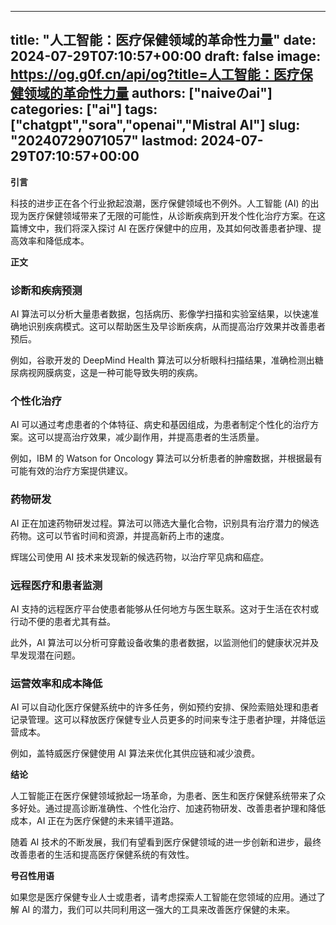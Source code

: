 
---
title: "人工智能：医疗保健领域的革命性力量"
date: 2024-07-29T07:10:57+00:00
draft: false
image: https://og.g0f.cn/api/og?title=人工智能：医疗保健领域的革命性力量
authors: ["naiveのai"]
categories: ["ai"]
tags: ["chatgpt","sora","openai","Mistral AI"]
slug: "20240729071057"
lastmod: 2024-07-29T07:10:57+00:00
---
**引言**

科技的进步正在各个行业掀起浪潮，医疗保健领域也不例外。人工智能 (AI) 的出现为医疗保健领域带来了无限的可能性，从诊断疾病到开发个性化治疗方案。在这篇博文中，我们将深入探讨 AI 在医疗保健中的应用，及其如何改善患者护理、提高效率和降低成本。

**正文**

### 诊断和疾病预测

AI 算法可以分析大量患者数据，包括病历、影像学扫描和实验室结果，以快速准确地识别疾病模式。这可以帮助医生及早诊断疾病，从而提高治疗效果并改善患者预后。

例如，谷歌开发的 DeepMind Health 算法可以分析眼科扫描结果，准确检测出糖尿病视网膜病变，这是一种可能导致失明的疾病。

### 个性化治疗

AI 可以通过考虑患者的个体特征、病史和基因组成，为患者制定个性化的治疗方案。这可以提高治疗效果，减少副作用，并提高患者的生活质量。

例如，IBM 的 Watson for Oncology 算法可以分析患者的肿瘤数据，并根据最有可能有效的治疗方案提供建议。

### 药物研发

AI 正在加速药物研发过程。算法可以筛选大量化合物，识别具有治疗潜力的候选药物。这可以节省时间和资源，并提高新药上市的速度。

辉瑞公司使用 AI 技术来发现新的候选药物，以治疗罕见病和癌症。

### 远程医疗和患者监测

AI 支持的远程医疗平台使患者能够从任何地方与医生联系。这对于生活在农村或行动不便的患者尤其有益。

此外，AI 算法可以分析可穿戴设备收集的患者数据，以监测他们的健康状况并及早发现潜在问题。

### 运营效率和成本降低

AI 可以自动化医疗保健系统中的许多任务，例如预约安排、保险索赔处理和患者记录管理。这可以释放医疗保健专业人员更多的时间来专注于患者护理，并降低运营成本。

例如，盖特威医疗保健使用 AI 算法来优化其供应链和减少浪费。

**结论**

人工智能正在医疗保健领域掀起一场革命，为患者、医生和医疗保健系统带来了众多好处。通过提高诊断准确性、个性化治疗、加速药物研发、改善患者护理和降低成本，AI 正在为医疗保健的未来铺平道路。

随着 AI 技术的不断发展，我们有望看到医疗保健领域的进一步创新和进步，最终改善患者的生活和提高医疗保健系统的有效性。

**号召性用语**

如果您是医疗保健专业人士或患者，请考虑探索人工智能在您领域的应用。通过了解 AI 的潜力，我们可以共同利用这一强大的工具来改善医疗保健的未来。